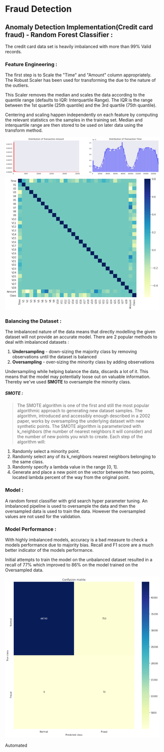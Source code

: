 # Fraud Detection
## **Anomaly Detection Implementation(Credit card fraud) - Random Forest Classifier :**

The credit card data set is heavily imbalanced with more than 99% Valid records. 

### **Feature Engineering** :

The first step is to Scale the "Time" and "Amount" column appropriately. The Robust Scaler has been used for transforming the due to the nature of the outliers.

This Scaler removes the median and scales the data according to the quantile range (defaults to IQR: Interquartile Range). The IQR is the range between the 1st quartile (25th quantile) and the 3rd quartile (75th quantile).

Centering and scaling happen independently on each feature by computing the relevant statistics on the samples in the training set. Median and interquartile range are then stored to be used on later data using the transform method.

![Image1](https://github.com/abhinav2301/Fraud_Detection/blob/master/images/Time%20distribution.png)
![Image2](https://github.com/abhinav2301/Fraud_Detection/blob/master/images/correlation%20matrix.png)


### **Balancing the Dataset** :

The imbalanced nature of the data means that directly modelling the given dataset will not provide an accurate model. There are 2 popular methods to deal with imbalanced datasets :

1.   **Undersampling** - down-sizing the majority class by removing observations until the dataset is balanced
2.   **Oversampling** - over-sizing the minority class by adding observations

Undersampling while helping balance the data, discards a lot of it. This means that the model may potentially loose out on valuable information. Thereby we've used **SMOTE** to oversample the minority class.


##### **SMOTE** :

> The SMOTE algorithm is one of the first and still the most popular algorithmic approach to generating new dataset samples. The algorithm, introduced and accessibly enough described in a 2002 paper, works by oversampling the underlying dataset with new synthetic points.
> The SMOTE algorithm is parameterized with k_neighbors (the number of nearest neighbors it will consider) and the number of new points you wish to create. Each step of the algorithm will:



1.   Randomly select a minority point.
2.   Randomly select any of its k_neighbors nearest neighbors belonging to the same class.
3.   Randomly specify a lambda value in the range [0, 1].
4.   Generate and place a new point on the vector between the two points, located lambda percent of the way from the original point.


### **Model** :

A random forest classifier with grid search hyper parameter tuning. An imbalanced pipeline is used to oversample the data and then the oversampled data is used to train the data. However the oversampled values are not used for the validation. 

### **Model Performance** :

With highly imbalanced models, accuracy is a bad measure to check a models performance due to majority bias. Recall and F1 score are a much better indicator of the models performance. 

Initial attempts to train the model on the unbalanced dataset resulted in a recall of 77% which improved to 86% on the model trained on the Oversampled data.

![Image3](https://github.com/abhinav2301/Fraud_Detection/blob/master/images/confusion%20matrix.png)

Automated

